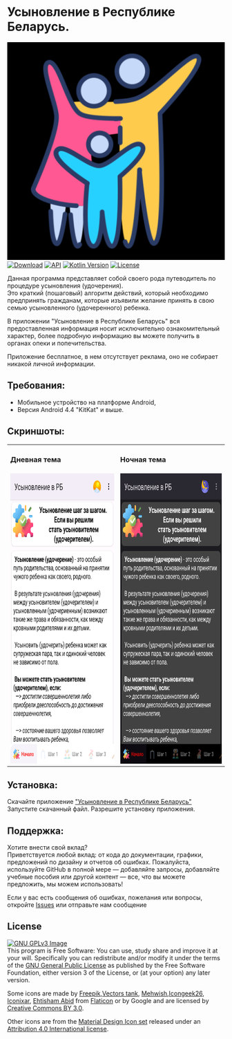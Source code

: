 # Усыновление в Республике Беларусь.
![Image](app/src/main/ic_launcher_logo-playstore.png)  
[![Download](https://img.shields.io/badge/download-App-brightgreen.svg)](https://github.com/MisterTowelie/AdoptiveParentBelarus/releases/download/v1.0.0/Usynovlenie_v_PB.apk)
[![API](https://img.shields.io/badge/API-19%2B-yellow.svg?style=flat)](https://developer.android.com/about/versions/kitkat)
[![Kotlin Version](https://img.shields.io/badge/Kotlin-1.12.0-blue.svg)](https://kotlinlang.org)
[![License](https://img.shields.io/github/license/Shabinder/SpotiFlyer?style=flat-square)](https://www.gnu.org/licenses/gpl-3.0.html)

Данная программа представляет собой своего рода путеводитель по процедуре усыновления (удочерения).  
Это краткий (пошаговый) алгоритм действий, который необходимо предпринять гражданам, которые
изъявили желание принять в свою семью усыновленного (удочеренного) ребенка.

В приложении "Усыновление в Республике Беларусь" вся предоставленная информация носит исключительно ознакомительный характер, более подробную информацию вы можете получить в органах опеки и попечительства.

Приложение бесплатное, в нем отсутствует реклама, оно не собирает никакой личной информации.

## Требования:
* Мобильное устройство на платформе Android,
* Версия Android 4.4 "KitKat" и выше.

## Скриншоты:
<table>
  <tr>
    <td><h3>Дневная тема</h3></td>
    <td><h3>Ночная тема</h3></td>
  </tr>
  <tr>
    <td><img src="art/adoptive-parent-day.png" width="400" height="672" alt="Дневная тема"></td>
    <td><img src="art/adoptive-parent-night.png" width="400" height="672" alt="Ночная тема"></td>
  </tr>
</table>

## Установка:
Скачайте приложение ["Усыновление в Республике Беларусь"](https://github.com/MisterTowelie/AdoptiveParentBelarus/releases/download/v1.0.0/Usynovlenie_v_PB.apk)  
Запустите скачанный файл. Разрешите установку приложения.

## Поддержка:
Хотите внести свой вклад?  
Приветствуется любой вклад: от кода до документации, графики, предложений по дизайну и отчетов об ошибках.  Пожалуйста, используйте GitHub в полной мере — добавляйте запросы, добавляйте учебные пособия или другой контент — все, что вы можете предложить, мы можем использовать!

Если у вас есть сообщения об ошибках, пожелания или вопросы, откройте [Issues](https://github.com/MisterTowelie/AdoptiveParentBelarus/issues) или отправьте нам сообщение

## License
[![GNU GPLv3 Image](https://www.gnu.org/graphics/gplv3-127x51.png)](http://www.gnu.org/licenses/gpl-3.0.en.html)  
This program is Free Software: You can use, study share and improve it at your
will. Specifically you can redistribute and/or modify it under the terms of the
[GNU General Public License](https://www.gnu.org/licenses/gpl-3.0.html) as
published by the Free Software Foundation, either version 3 of the License, or
(at your option) any later version.

Some icons are made
by [Freepik](https://www.flaticon.com/authors/freepik),[Vectors tank](https://www.flaticon.com/authors/vectors-tank),
[Mehwish](https://www.flaticon.com/authors/mehwish),[Icongeek26](https://www.flaticon.com/authors/icongeek26),
[Iconixar](https://www.flaticon.com/authors/iconixar), [Ehtisham Abid](https://www.flaticon.com/authors/ehtisham-abid)
from [Flaticon](http://www.flaticon.com) or by Google and are licensed by
[Creative Commons BY 3.0](https://creativecommons.org/licenses/by/3.0/).

Other icons are from the
[Material Design Icon set](https://github.com/google/material-design-icons)
released under an
[Attribution 4.0 International license](https://creativecommons.org/licenses/by/4.0/).
